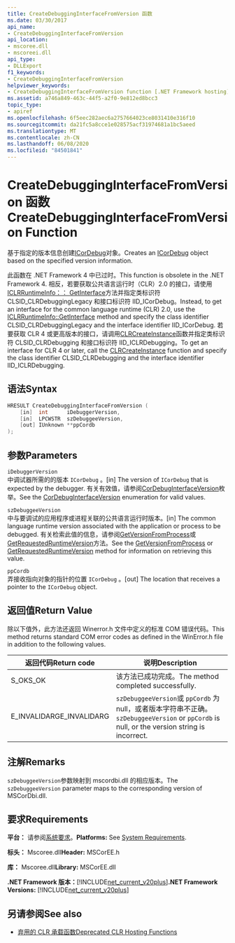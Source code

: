 ```yaml
---
title: CreateDebuggingInterfaceFromVersion 函数
ms.date: 03/30/2017
api_name:
- CreateDebuggingInterfaceFromVersion
api_location:
- mscoree.dll
- mscoreei.dll
api_type:
- DLLExport
f1_keywords:
- CreateDebuggingInterfaceFromVersion
helpviewer_keywords:
- CreateDebuggingInterfaceFromVersion function [.NET Framework hosting]
ms.assetid: a746a849-463c-44f5-a2f0-9e812ed8bcc3
topic_type:
- apiref
ms.openlocfilehash: 6f5eec282aec6a2757664023ce8031410e316f10
ms.sourcegitcommit: da21fc5a8cce1e028575acf31974681a1bc5aeed
ms.translationtype: MT
ms.contentlocale: zh-CN
ms.lasthandoff: 06/08/2020
ms.locfileid: "84501841"
---
```

# <a name="createdebugginginterfacefromversion-function"></a><span data-ttu-id="e0b90-102">CreateDebuggingInterfaceFromVersion 函数</span><span class="sxs-lookup"><span data-stu-id="e0b90-102">CreateDebuggingInterfaceFromVersion Function</span></span>
<span data-ttu-id="e0b90-103">基于指定的版本信息创建[ICorDebug](../debugging/icordebug-interface.md)对象。</span><span class="sxs-lookup"><span data-stu-id="e0b90-103">Creates an [ICorDebug](../debugging/icordebug-interface.md) object based on the specified version information.</span></span>  
  
 <span data-ttu-id="e0b90-104">此函数在 .NET Framework 4 中已过时。</span><span class="sxs-lookup"><span data-stu-id="e0b90-104">This function is obsolete in the .NET Framework 4.</span></span> <span data-ttu-id="e0b90-105">相反，若要获取公共语言运行时（CLR）2.0 的接口，请使用[ICLRRuntimeInfo：： GetInterface](iclrruntimeinfo-getinterface-method.md)方法并指定类标识符 CLSID_CLRDebuggingLegacy 和接口标识符 IID_ICorDebug。</span><span class="sxs-lookup"><span data-stu-id="e0b90-105">Instead, to get an interface for the common language runtime (CLR) 2.0, use the [ICLRRuntimeInfo::GetInterface](iclrruntimeinfo-getinterface-method.md) method and specify the class identifier CLSID_CLRDebuggingLegacy and the interface identifier IID_ICorDebug.</span></span> <span data-ttu-id="e0b90-106">若要获取 CLR 4 或更高版本的接口，请调用[CLRCreateInstance](clrcreateinstance-function.md)函数并指定类标识符 CLSID_CLRDebugging 和接口标识符 IID_ICLRDebugging。</span><span class="sxs-lookup"><span data-stu-id="e0b90-106">To get an interface for CLR 4 or later, call the [CLRCreateInstance](clrcreateinstance-function.md) function and specify the class identifier CLSID_CLRDebugging and the interface identifier IID_ICLRDebugging.</span></span>  
  
## <a name="syntax"></a><span data-ttu-id="e0b90-107">语法</span><span class="sxs-lookup"><span data-stu-id="e0b90-107">Syntax</span></span>  
  
```cpp  
HRESULT CreateDebuggingInterfaceFromVersion (  
    [in]  int      iDebuggerVersion,
    [in]  LPCWSTR  szDebuggeeVersion,
    [out] IUnknown **ppCordb  
);  
```  
  
## <a name="parameters"></a><span data-ttu-id="e0b90-108">参数</span><span class="sxs-lookup"><span data-stu-id="e0b90-108">Parameters</span></span>  
 `iDebuggerVersion`  
 <span data-ttu-id="e0b90-109">中调试器所需的的版本 `ICorDebug` 。</span><span class="sxs-lookup"><span data-stu-id="e0b90-109">[in] The version of `ICorDebug` that is expected by the debugger.</span></span> <span data-ttu-id="e0b90-110">有关有效值，请参阅[CorDebugInterfaceVersion](../debugging/cordebuginterfaceversion-enumeration.md)枚举。</span><span class="sxs-lookup"><span data-stu-id="e0b90-110">See the [CorDebugInterfaceVersion](../debugging/cordebuginterfaceversion-enumeration.md) enumeration for valid values.</span></span>  
  
 `szDebuggeeVersion`  
 <span data-ttu-id="e0b90-111">中与要调试的应用程序或进程关联的公共语言运行时版本。</span><span class="sxs-lookup"><span data-stu-id="e0b90-111">[in] The common language runtime version associated with the application or process to be debugged.</span></span> <span data-ttu-id="e0b90-112">有关检索此值的信息，请参阅[GetVersionFromProcess](getversionfromprocess-function.md)或[GetRequestedRuntimeVersion](getrequestedruntimeversion-function.md)方法。</span><span class="sxs-lookup"><span data-stu-id="e0b90-112">See the [GetVersionFromProcess](getversionfromprocess-function.md) or [GetRequestedRuntimeVersion](getrequestedruntimeversion-function.md) method for information on retrieving this value.</span></span>  
  
 `ppCordb`  
 <span data-ttu-id="e0b90-113">弄接收指向对象的指针的位置 `ICorDebug` 。</span><span class="sxs-lookup"><span data-stu-id="e0b90-113">[out] The location that receives a pointer to the `ICorDebug` object.</span></span>  
  
## <a name="return-value"></a><span data-ttu-id="e0b90-114">返回值</span><span class="sxs-lookup"><span data-stu-id="e0b90-114">Return Value</span></span>  
 <span data-ttu-id="e0b90-115">除以下值外，此方法还返回 Winerror.h 文件中定义的标准 COM 错误代码。</span><span class="sxs-lookup"><span data-stu-id="e0b90-115">This method returns standard COM error codes as defined in the WinError.h file in addition to the following values.</span></span>  
  
|<span data-ttu-id="e0b90-116">返回代码</span><span class="sxs-lookup"><span data-stu-id="e0b90-116">Return code</span></span>|<span data-ttu-id="e0b90-117">说明</span><span class="sxs-lookup"><span data-stu-id="e0b90-117">Description</span></span>|  
|-----------------|-----------------|  
|<span data-ttu-id="e0b90-118">S_OK</span><span class="sxs-lookup"><span data-stu-id="e0b90-118">S_OK</span></span>|<span data-ttu-id="e0b90-119">该方法已成功完成。</span><span class="sxs-lookup"><span data-stu-id="e0b90-119">The method completed successfully.</span></span>|  
|<span data-ttu-id="e0b90-120">E_INVALIDARG</span><span class="sxs-lookup"><span data-stu-id="e0b90-120">E_INVALIDARG</span></span>|<span data-ttu-id="e0b90-121">`szDebuggeeVersion`或 `ppCordb` 为 null，或者版本字符串不正确。</span><span class="sxs-lookup"><span data-stu-id="e0b90-121">`szDebuggeeVersion` or `ppCordb` is null, or the version string is incorrect.</span></span>|  
  
## <a name="remarks"></a><span data-ttu-id="e0b90-122">注解</span><span class="sxs-lookup"><span data-stu-id="e0b90-122">Remarks</span></span>  
 <span data-ttu-id="e0b90-123">`szDebuggeeVersion`参数映射到 mscordbi.dll 的相应版本。</span><span class="sxs-lookup"><span data-stu-id="e0b90-123">The `szDebuggeeVersion` parameter maps to the corresponding version of MSCorDbi.dll.</span></span>  
  
## <a name="requirements"></a><span data-ttu-id="e0b90-124">要求</span><span class="sxs-lookup"><span data-stu-id="e0b90-124">Requirements</span></span>  
 <span data-ttu-id="e0b90-125">**平台：** 请参阅[系统要求](../../get-started/system-requirements.md)。</span><span class="sxs-lookup"><span data-stu-id="e0b90-125">**Platforms:** See [System Requirements](../../get-started/system-requirements.md).</span></span>  
  
 <span data-ttu-id="e0b90-126">**标头：** Mscoree.dll</span><span class="sxs-lookup"><span data-stu-id="e0b90-126">**Header:** MSCorEE.h</span></span>  
  
 <span data-ttu-id="e0b90-127">**库：** Mscoree.dll</span><span class="sxs-lookup"><span data-stu-id="e0b90-127">**Library:** MSCorEE.dll</span></span>  
  
 <span data-ttu-id="e0b90-128">**.NET Framework 版本：**[!INCLUDE[net_current_v20plus](../../../../includes/net-current-v20plus-md.md)]</span><span class="sxs-lookup"><span data-stu-id="e0b90-128">**.NET Framework Versions:** [!INCLUDE[net_current_v20plus](../../../../includes/net-current-v20plus-md.md)]</span></span>  
  
## <a name="see-also"></a><span data-ttu-id="e0b90-129">另请参阅</span><span class="sxs-lookup"><span data-stu-id="e0b90-129">See also</span></span>

- [<span data-ttu-id="e0b90-130">弃用的 CLR 承载函数</span><span class="sxs-lookup"><span data-stu-id="e0b90-130">Deprecated CLR Hosting Functions</span></span>](deprecated-clr-hosting-functions.md)
